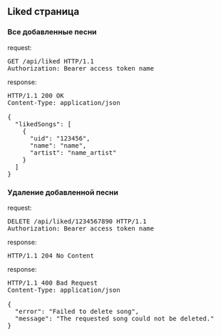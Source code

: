 <h2>Liked страница</h2>
<h3>Все добавленные песни</h3>
<p>request:</p>
<pre>
GET /api/liked HTTP/1.1
Authorization: Bearer access_token_name
</pre>
</pre>
<p>response:</p>
<pre>
HTTP/1.1 200 OK
Content-Type: application/json<br>
{
  "likedSongs": [
    {
      "uid": "123456",
      "name": "name",
      "artist": "name_artist"
    }
  ]
}
</pre>

<h3>Удаление добавленной песни</h3>
<p>request:</p>
<pre>
DELETE /api/liked/1234567890 HTTP/1.1
Authorization: Bearer access_token_name
</pre>
<p>response:</p>
<pre>
HTTP/1.1 204 No Content
</pre>
<p>response:</p>
<pre>
HTTP/1.1 400 Bad Request
Content-Type: application/json<br>
{
  "error": "Failed to delete song",
  "message": "The requested song could not be deleted."
}
</pre>